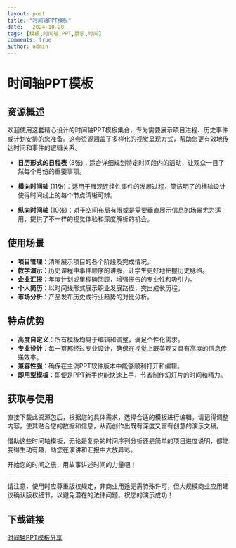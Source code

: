```yaml
---
layout: post
title: "时间轴PPT模板"
date:   2024-10-20
tags: [模板,时间轴,PPT,展示,时间]
comments: true
author: admin
---
```

# 时间轴PPT模板

## 资源概述

欢迎使用这套精心设计的时间轴PPT模板集合，专为需要展示项目进程、历史事件或计划安排的您准备。这套资源涵盖了多样化的视觉呈现方式，帮助您更有效地传达时间和事件的逻辑关系。

- **日历形式的日程表** (3张)：适合详细规划特定时间段内的活动，让观众一目了然每个月份的重要事项。
  
- **横向时间轴** (11张)：适用于展现连续性事件的发展过程，简洁明了的横轴设计使得时间线上的每个节点清晰可辨。
  
- **纵向时间轴** (10张)：对于空间布局有限或是需要垂直展示信息的场景尤为适用，提供了不一样的视觉体验和深度解析的机会。

## 使用场景

- **项目管理**：清晰展示项目的各个阶段及完成情况。
- **教学演示**：历史课程中事件顺序的讲解，让学生更好地把握历史脉络。
- **企业汇报**：年度计划或里程碑回顾，增强报告的专业性和吸引力。
- **个人简历**：以时间线形式展示职业发展路径，突出成长历程。
- **市场分析**：产品发布历史或行业趋势的对比分析。

## 特点优势

- **高度自定义**：所有模板均易于编辑和调整，满足个性化需求。
- **专业设计**：每一页都经过专业设计，确保在视觉上既美观又具有高度的信息传递效率。
- **兼容性强**：确保在主流PPT软件版本中能够顺利打开和编辑。
- **即用型模板**：即便是PPT新手也能快速上手，节省制作幻灯片的时间和精力。

## 获取与使用

直接下载此资源包后，根据您的具体需求，选择合适的模板进行编辑。请记得调整内容，使其贴合您的数据和信息，从而创作出既有深度又富有创意的演示文稿。

借助这些时间轴模板，无论是复杂的时间序列分析还是简单的项目进度说明，都能变得生动有趣，助您在演讲和汇报中大放异彩。

开始您的时间之旅，用故事讲述时间的力量吧！

---

请注意，使用时应尊重版权规定，非商业用途无需特殊许可，但大规模商业应用建议确认版权细节，以避免潜在的法律问题。祝您的演示成功！

## 下载链接

[时间轴PPT模板分享](https://pan.quark.cn/s/1e36bb1e3240)